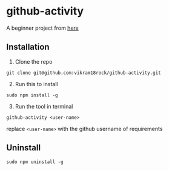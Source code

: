 # github-activity

A beginner project from [here](https://roadmap.sh/projects/github-user-activity)

## Installation

1. Clone the repo

```
git clone git@github.com:vikram18rock/github-activity.git
```

2. Run this to install

```
sudo npm install -g
```
3. Run the tool in terminal

```
github-activity <user-name>
```

replace `<user-name>` with the github username of requirements


## Uninstall

```
sudo npm uninstall -g
```

